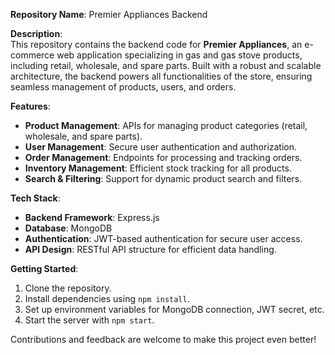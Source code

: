 **Repository Name**: Premier Appliances Backend  

**Description**:  
This repository contains the backend code for **Premier Appliances**, an e-commerce web application specializing in gas and gas stove products, including retail, wholesale, and spare parts. Built with a robust and scalable architecture, the backend powers all functionalities of the store, ensuring seamless management of products, users, and orders.  

**Features**:  
- **Product Management**: APIs for managing product categories (retail, wholesale, and spare parts).  
- **User Management**: Secure user authentication and authorization.  
- **Order Management**: Endpoints for processing and tracking orders.  
- **Inventory Management**: Efficient stock tracking for all products.  
- **Search & Filtering**: Support for dynamic product search and filters.  

**Tech Stack**:  
- **Backend Framework**: Express.js  
- **Database**: MongoDB  
- **Authentication**: JWT-based authentication for secure user access.  
- **API Design**: RESTful API structure for efficient data handling.  

**Getting Started**:  
1. Clone the repository.  
2. Install dependencies using `npm install`.  
3. Set up environment variables for MongoDB connection, JWT secret, etc.  
4. Start the server with `npm start`.  

Contributions and feedback are welcome to make this project even better!  